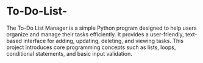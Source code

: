# To-Do-List-
The To-Do List Manager is a simple Python program designed to help users organize and manage their tasks efficiently. It provides a user-friendly, text-based interface for adding, updating, deleting, and viewing tasks. This project introduces core programming concepts such as lists, loops, conditional statements, and basic input validation.
